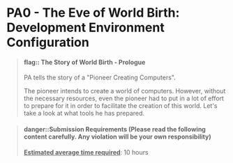 
<!-- # PA0 - 世界诞生的前夜: 开发环境配置 -->

# PA0 - The Eve of World Birth: Development Environment Configuration

<!-- > #### flag::世界诞生的故事 - 序章
> PA讲述的是一个"先驱创造计算机"的故事.
>
> 先驱打算创造一个计算机世界.
> 但巧妇难为无米之炊, 为了更方便地创造这个世界, 就算是先驱也是花了一番功夫来准备的.
> 让我们来看看他都准备了些什么工具. -->

> #### flag:: The Story of World Birth - Prologue
> PA tells the story of a "Pioneer Creating Computers".
>
> The pioneer intends to create a world of computers. However, without the necessary resources, even the pioneer had to put in a lot of effort to prepare for it in order to facilitate the creation of this world. Let's take a look at what tools he has prepared.

<!--
> #### danger::提交要求(请认真阅读以下内容, 若有违反, 后果自负)
> **<u>预计平均耗时</u>**: 10小时
-->

> #### danger::Submission Requirements (Please read the following content carefully. Any violation will be your own responsibility)
> **<u>Estimated average time required</u>**: 10 hours
